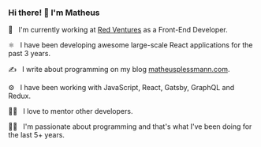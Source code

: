 ### Hi there! 👋 I'm Matheus

🏢 &nbsp; I'm currently working at [Red Ventures](https://redventures.com/) as a Front-End Developer.

⚛️ &nbsp; I have been developing awesome large-scale React applications for the past 3 years.

✍️ &nbsp; I write about programming on my blog [matheusplessmann.com](http://matheusplessmann.com/).

⚙️ &nbsp; I have been working with JavaScript, React, Gatsby, GraphQL and Redux.

👨‍🏫 &nbsp; I love to mentor other developers.

👨‍💻 &nbsp; I'm passionate about programming and that's what I've been doing for the last 5+ years.

